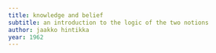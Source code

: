 ```yaml
---
title: knowledge and belief
subtitle: an introduction to the logic of the two notions
author: jaakko hintikka
year: 1962
---
```


